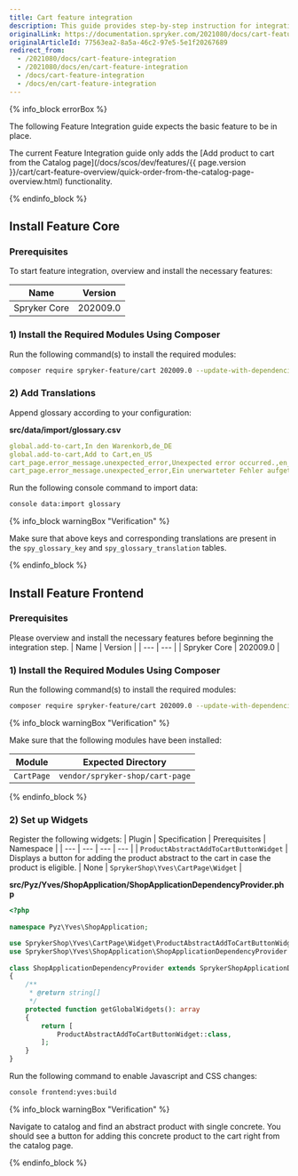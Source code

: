```yaml
---
title: Cart feature integration
description: This guide provides step-by-step instruction for integrating Add product to cart from the Catalog page feature into your project.
originalLink: https://documentation.spryker.com/2021080/docs/cart-feature-integration
originalArticleId: 77563ea2-8a5a-46c2-97e5-5e1f20267689
redirect_from:
  - /2021080/docs/cart-feature-integration
  - /2021080/docs/en/cart-feature-integration
  - /docs/cart-feature-integration
  - /docs/en/cart-feature-integration
---
```


{% info_block errorBox %}

The following Feature Integration guide expects the basic feature to be in place.

The current Feature Integration guide only adds the [Add product to cart from the Catalog page](/docs/scos/dev/features/{{ page.version }}/cart/cart-feature-overview/quick-order-from-the-catalog-page-overview.html) functionality.

{% endinfo_block %}

## Install Feature Core

### Prerequisites
To start feature integration, overview and install the necessary features:

| Name | Version |
| --- | --- |
| Spryker Core | 202009.0 |

### 1) Install the Required Modules Using Composer
Run the following command(s) to install the required modules:
```bash
composer require spryker-feature/cart 202009.0 --update-with-dependencies
```

### 2) Add Translations
Append glossary according to your configuration:

**src/data/import/glossary.csv**
```yaml
global.add-to-cart,In den Warenkorb,de_DE
global.add-to-cart,Add to Cart,en_US
cart_page.error_message.unexpected_error,Unexpected error occurred.,en_US
cart_page.error_message.unexpected_error,Ein unerwarteter Fehler aufgetreten.,de_DE
```

Run the following console command to import data:
```bash
console data:import glossary
```
{% info_block warningBox "Verification" %}

Make sure that above keys and corresponding translations are present in the `spy_glossary_key` and `spy_glossary_translation` tables.

{% endinfo_block %}

## Install Feature Frontend

### Prerequisites
Please overview and install the necessary features before beginning the integration step.
| Name | Version |
| --- | --- |
| Spryker Core | 202009.0 |

### 1) Install the Required Modules Using Composer
Run the following command(s) to install the required modules:
```bash
composer require spryker-feature/cart 202009.0 --update-with-dependencies
```
{% info_block warningBox "Verification" %}

Make sure that the following modules have been installed:

| Module | Expected Directory |
| --- | --- |
| `CartPage` | `vendor/spryker-shop/cart-page` |

{% endinfo_block %}

### 2) Set up Widgets
Register the following widgets:
| Plugin | Specification | Prerequisites | Namespace |
| --- | --- | --- | --- |
| `ProductAbstractAddToCartButtonWidget` | Displays a button for adding the product abstract to the cart in case the product is eligible. | None | `SprykerShop\Yves\CartPage\Widget` |

**src/Pyz/Yves/ShopApplication/ShopApplicationDependencyProvider.php**
```php
<?php
 
namespace Pyz\Yves\ShopApplication;

use SprykerShop\Yves\CartPage\Widget\ProductAbstractAddToCartButtonWidget;
use SprykerShop\Yves\ShopApplication\ShopApplicationDependencyProvider as SprykerShopApplicationDependencyProvider;
 
class ShopApplicationDependencyProvider extends SprykerShopApplicationDependencyProvider
{
    /**
     * @return string[]
     */
    protected function getGlobalWidgets(): array
    {
        return [
            ProductAbstractAddToCartButtonWidget::class,
        ];
    }
}
```
Run the following command to enable Javascript and CSS changes:
```bash
console frontend:yves:build
```
{% info_block warningBox "Verification" %}

Navigate to catalog and find an abstract product with single concrete. You should see a button for adding this concrete product to the cart right from the catalog page.

{% endinfo_block %}

